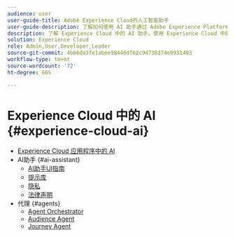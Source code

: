 ```yaml
---
audience: user
user-guide-title: Adobe Experience Cloud的人工智能助手
user-guide-description: 了解如何使用 AI 助手通过 Adobe Experience Platform 和 Real-Time Customer Data Platform 加快您的工作流。
description: 了解 Experience Cloud 中的 AI 助手。使用 Experience Cloud 中的 AI 提高您的产品知识并获得运营洞察。
solution: Experience Cloud
role: Admin,User,Developer,Leader
source-git-commit: 4bb6da3fe1abee98446df62c94730274e0931493
workflow-type: tm+mt
source-wordcount: '72'
ht-degree: 66%

---
```



# Experience Cloud 中的 AI {#experience-cloud-ai}

- [Experience Cloud 应用程序中的 AI](home.md)
- AI助手 {#ai-assistant}
   - [AI助手UI指南](./ai-assistant/ai-assistant-ui.md)
   - [提示库](./ai-assistant/prompt-library.md)
   - [隐私](./ai-assistant/privacy.md)
   - [法律声明](./ai-assistant/legal-disclaimer.md)
- 代理 {#agents}
   - [Agent Orchestrator](./agents/agent-orchestrator.md)
   - [Audience Agent](./agents/audience.md)
   - [Journey Agent](./agents/ajo-agent-analyze.md)

